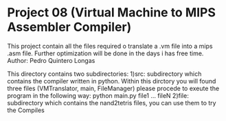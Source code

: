 # Project 08 (Virtual Machine to MIPS Assembler Compiler)
This project contain all the files required o translate a .vm file into a mips .asm file.
Further optimization will be done in the days i has free time.
Author: Pedro Quintero Longas

This directory contains two subdirectories:
 1)src: subdirectory which contains the compiler written in python. Within this dirctory you will
        found three files (VMTranslator, main, FileManager) please procede to exeute the program in the following way:
          python main.py file1 ... fileN
2)file: subdirectory which contains the nand2tetris files, you can use them to try the Compiles
